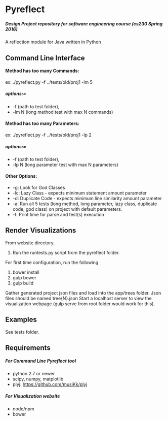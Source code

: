 


Pyreflect
===
##### Design Project repository for software engineering course (cs230 Spring 2016)

A reflection module for Java written in Python

**Command Line Interface**
---

#### Method has too many Commands:
ex: ./pyreflect.py -f ../tests/old/proj1 -lm 5

##### options:=
* -f (path to test folder),
* -lm N (long method test with max N commands)

#### Method has too many Parameters:
ex: ./pyreflect.py -f ../tests/old/proj1 -lp 2

##### options:=
* -f (path to test folder),
* -lp N (long parameter test with max N parameters)

#### Other Options:
* -g: Look for God Classes
* -lc: Lazy Class - expects minimum statement amount parameter
* -d: Duplicate Code - expects minimum line similarity amount parameter
* -a: Run all 5 tests (long method, long parameter, lazy class, duplicate code, god class) on project with default parameters.
* -t: Print time for parse and test(s) execution 


<!-- # Website -->
Render Visualizations
---

From website directory.

1. Run the runtests.py script from the pyreflect folder.

For first time configuration, run the following

1. bower install
2. gulp bower
3. gulp build

Gather generated project json files and load into the app/trees folder.
Json files should be named tree{N}.json
Start a localhost server to view the visualization webpage (gulp serve from root folder would work for this).

Examples
---

See tests folder.


Requirements
---

##### For Command Line Pyreflect tool
<!-- http://modeling-languages.com/uml-tools/#python -->
* python 2.7 or newer
* scipy, numpy, matplotlib
* plyj: https://github.com/musiKk/plyj

##### For Visualization website

* node/npm
* bower
<!-- gulp -->